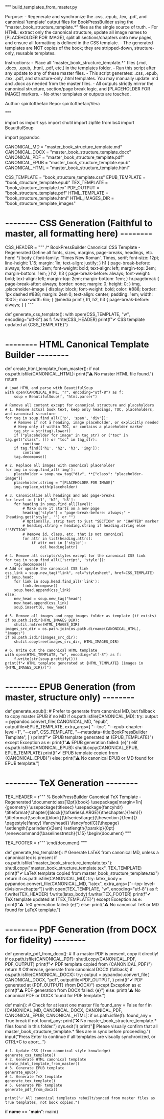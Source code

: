 """
build_templates_from_master.py

Purpose:
    - Regenerate and synchronize the .css, .epub, .tex, .pdf, and canonical 'template' output files for BookPressBuilder
      using the "master_book_structure_template.*" files as the single source of truth.
    - For HTML: extract only the canonical structure, update all image names to [PLACEHOLDER FOR IMAGE], split all sections/chapters onto new pages,
      and ensure all formatting is defined in the CSS template.
    - The generated templates are NOT copies of the book; they are stripped-down, structure-only, reusable templates.

Instructions:
    - Place all "master_book_structure_template.*" files (.md, .docx, .epub, .html, .pdf, etc.) in the templates folder.
    - Run this script after any update to any of these master files.
    - This script generates: .css, .epub, .tex, .pdf, and structure-only .html templates.
      You may manually update .md and .docx as needed from the master files.
    - All outputs strictly mirror the canonical structure, section/page break logic, and [PLACEHOLDER FOR IMAGE] markers.
    - No other templates or outputs are touched.

Author: spiritofthefair
Repo: spiritofthefair/Vera

"""

import os
import sys
import shutil
import zipfile
from bs4 import BeautifulSoup

import pypandoc

CANONICAL_MD = "master_book_structure_template.md"
CANONICAL_DOCX = "master_book_structure_template.docx"
CANONICAL_PDF = "master_book_structure_template.pdf"
CANONICAL_EPUB = "master_book_structure_template.epub"
CANONICAL_HTML = "master_book_structure_template.html"

CSS_TEMPLATE = "book_structure_template.css"
EPUB_TEMPLATE = "book_structure_template.epub"
TEX_TEMPLATE = "book_structure_template.tex"
PDF_OUTPUT = "book_structure_template.pdf"
HTML_TEMPLATE = "book_structure_template.html"
HTML_IMAGES_DIR = "book_structure_template_images"

# -------- CSS Generation (Faithful to master, all formatting here) --------
CSS_HEADER = """
/* BookPressBuilder Canonical CSS Template - Regenerated
   Define all fonts, sizes, margins, page-breaks, headings, etc. here!
*/
body {
    font-family: 'Times New Roman', Times, serif;
    font-size: 12pt;
    line-height: 1.15;
    margin: 1in;
    text-align: justify;
}
h1 {
    page-break-before: always;
    font-size: 2em;
    font-weight: bold;
    text-align: left;
    margin-top: 2em;
    margin-bottom: 1em;
}
h2, h3 {
    page-break-before: always;
    font-weight: bold;
    text-align: left;
    margin-top: 2em;
    margin-bottom: 1em;
}
hr.pagebreak {
    page-break-after: always;
    border: none;
    margin: 0;
    height: 0;
}
img, .placeholder-image {
    display: block;
    font-weight: bold;
    color: #888;
    border: 1px dashed #888;
    margin: 2em 0;
    text-align: center;
    padding: 1em;
    width: 100%;
    max-width: 6in;
}
@media print {
    h1, h2, h3 { page-break-before: always; }
}
"""

def generate_css_template():
    with open(CSS_TEMPLATE, "w", encoding="utf-8") as f:
        f.write(CSS_HEADER)
    print(f"✔ CSS template updated at {CSS_TEMPLATE}")

# -------- HTML Canonical Template Builder --------
def create_html_template_from_master():
    if not os.path.isfile(CANONICAL_HTML):
        print("⚠ No master HTML file found.")
        return

    # Load HTML and parse with BeautifulSoup
    with open(CANONICAL_HTML, "r", encoding="utf-8") as f:
        soup = BeautifulSoup(f, "html.parser")

    # Remove all content except for canonical structure and placeholders
    # 1. Remove actual book text, keep only headings, TOC, placeholders, and canonical structure
    for tag in soup.find_all(['p', 'span', 'div']):
        # Remove if not a heading, image placeholder, or explicitly needed
        # Keep only if within TOC, or contains a placeholder marker
        tag_str = str(tag).lower()
        if ("placeholder for image" in tag_str) or ("toc" in tag.get("class", []) or "toc" in tag_str):
            continue
        if tag.find(['h1', 'h2', 'h3', 'img']):
            continue
        tag.decompose()

    # 2. Replace all images with canonical placeholder
    for img in soup.find_all('img'):
        placeholder = soup.new_tag("div", **{"class": "placeholder-image"})
        placeholder.string = "[PLACEHOLDER FOR IMAGE]"
        img.replace_with(placeholder)

    # 3. Canonicalize all headings and add page-breaks
    for level in ['h1', 'h2', 'h3']:
        for heading in soup.find_all(level):
            # Make sure it starts on a new page
            heading['style'] = "page-break-before: always;" + (heading.get('style', '') or "")
            # Optionally, strip text to just "SECTION" or "CHAPTER" marker
            # heading.string = heading.string if heading.string else f"SECTION"
            # Remove id, class, etc. that is not canonical
            for attr in list(heading.attrs):
                if attr not in ['style']:
                    del heading[attr]

    # 4. Remove all scripts/styles except for the canonical CSS link
    for tag in soup.find_all(['script', 'style']):
        tag.decompose()
    # Add or update the canonical CSS link
    css_link = soup.new_tag("link", rel="stylesheet", href=CSS_TEMPLATE)
    if soup.head:
        for link in soup.head.find_all('link'):
            link.decompose()
        soup.head.append(css_link)
    else:
        new_head = soup.new_tag("head")
        new_head.append(css_link)
        soup.insert(0, new_head)

    # 5. Remove all images and copy images folder as template (if exists)
    if os.path.isdir(HTML_IMAGES_DIR):
        shutil.rmtree(HTML_IMAGES_DIR)
    images_src_dir = os.path.join(os.path.dirname(CANONICAL_HTML), "images")
    if os.path.isdir(images_src_dir):
        shutil.copytree(images_src_dir, HTML_IMAGES_DIR)

    # 6. Write out the canonical HTML template
    with open(HTML_TEMPLATE, "w", encoding="utf-8") as f:
        f.write(str(soup.prettify()))
    print(f"✔ HTML template generated at {HTML_TEMPLATE} (images in {HTML_IMAGES_DIR}/)")

# -------- EPUB Generation (from master, structure only) --------
def generate_epub():
    # Prefer to generate from canonical MD, but fallback to copy master EPUB if no MD
    if os.path.isfile(CANONICAL_MD):
        try:
            output = pypandoc.convert_file(
                CANONICAL_MD,
                "epub",
                outputfile=EPUB_TEMPLATE,
                extra_args=[
                    "--toc",
                    "--epub-chapter-level=1",
                    "--css", CSS_TEMPLATE,
                    "--metadata=title:BookPressBuilder Template",
                ]
            )
            print(f"✔ EPUB template generated at {EPUB_TEMPLATE}")
        except Exception as e:
            print(f"⚠ EPUB generation failed: {e}")
    elif os.path.isfile(CANONICAL_EPUB):
        shutil.copy(CANONICAL_EPUB, EPUB_TEMPLATE)
        print(f"✔ EPUB template copied from {CANONICAL_EPUB}")
    else:
        print("⚠ No canonical EPUB or MD found for EPUB template.")

# -------- TeX Generation --------
TEX_HEADER = r"""
% BookPressBuilder Canonical TeX Template - Regenerated
\documentclass[12pt]{book}
\usepackage[margin=1in]{geometry}
\usepackage{titlesec}
\usepackage{fancyhdr}
\titleformat{\chapter}[block]{\bfseries\LARGE}{\thechapter.}{1em}{}
\titleformat{\section}[block]{\bfseries\large}{\thesection.}{1em}{}
\pagestyle{fancy}
\fancyhead{}
\fancyfoot[C]{\thepage}
\setlength{\parindent}{2em}
\setlength{\parskip}{0pt}
\renewcommand{\baselinestretch}{1.15}
\begin{document}
"""

TEX_FOOTER = r"""
\end{document}
"""

def generate_tex_template():
    # Generate LaTeX from canonical MD, unless a canonical tex is present
    if os.path.isfile("master_book_structure_template.tex"):
        shutil.copy("master_book_structure_template.tex", TEX_TEMPLATE)
        print(f"✔ LaTeX template copied from master_book_structure_template.tex")
        return
    if os.path.isfile(CANONICAL_MD):
        try:
            latex_body = pypandoc.convert_file(CANONICAL_MD, "latex", extra_args=["--top-level-division=chapter"])
            with open(TEX_TEMPLATE, "w", encoding="utf-8") as f:
                f.write(TEX_HEADER)
                f.write(latex_body)
                f.write(TEX_FOOTER)
            print(f"✔ TeX template updated at {TEX_TEMPLATE}")
        except Exception as e:
            print(f"⚠ TeX generation failed: {e}")
    else:
        print("⚠ No canonical TeX or MD found for LaTeX template.")

# -------- PDF Generation (from DOCX for fidelity) --------
def generate_pdf_from_docx():
    # If a master PDF is present, copy it directly!
    if os.path.isfile(CANONICAL_PDF):
        shutil.copy(CANONICAL_PDF, PDF_OUTPUT)
        print(f"✔ PDF template copied from {CANONICAL_PDF}")
        return
    # Otherwise, generate from canonical DOCX (fallback)
    if os.path.isfile(CANONICAL_DOCX):
        try:
            output = pypandoc.convert_file(
                CANONICAL_DOCX,
                "pdf",
                outputfile=PDF_OUTPUT,
            )
            print(f"✔ PDF generated at {PDF_OUTPUT} (from DOCX)")
        except Exception as e:
            print(f"⚠ PDF generation from DOCX failed: {e}")
    else:
        print("⚠ No canonical PDF or DOCX found for PDF template.")

def main():
    # Check for at least one master file
    found_any = False
    for f in [CANONICAL_MD, CANONICAL_DOCX, CANONICAL_PDF, CANONICAL_EPUB, CANONICAL_HTML]:
        if os.path.isfile(f):
            found_any = True
            break
    if not found_any:
        print("❌ No master_book_structure_template.* files found in this folder.")
        sys.exit(1)
    print("🔎 Please visually confirm that all master_book_structure_template.* files are in sync before proceeding.")
    input("Press Enter to continue if all templates are visually synchronized, or CTRL+C to abort...")

    # 1. Update CSS (from canonical style knowledge)
    generate_css_template()
    # 2. Generate HTML canonical template
    create_html_template_from_master()
    # 3. Generate EPUB template
    generate_epub()
    # 4. Generate TeX template
    generate_tex_template()
    # 5. Generate PDF template
    generate_pdf_from_docx()

    print("✅ All canonical templates rebuilt/synced from master files as true templates, not book copies.")

if __name__ == "__main__":
    main()